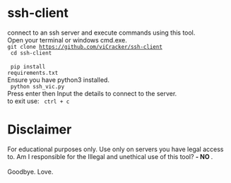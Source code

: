 # ssh-client
connect to an ssh server and execute commands using this tool. <br>
Open your terminal or windows cmd.exe. <br>
<code>git clone https://github.com/viCracker/ssh-client</code> <br>
<code> cd ssh-client </code> <br>
<br>
<code> pip install requirements.txt</code> <br>
Ensure you have python3 installed. <br>
<code> python ssh_vic.py </code> <br>
Press enter then Input the details to connect to the server. <br>
to exit use: <code> ctrl + c</code> <br>

# Disclaimer
For educational purposes only. Use only on servers you have legal access to. Am I responsible for the Illegal and unethical use of this tool?
<strong>- NO </strong>.<br> <br>
Goodbye. Love.
